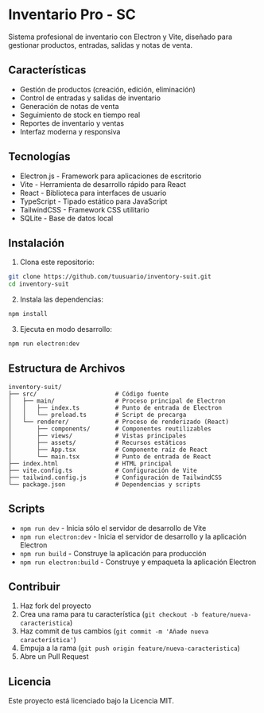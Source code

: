 # Inventario Pro - SC

Sistema profesional de inventario con Electron y Vite, diseñado para gestionar productos, entradas, salidas y notas de venta.

## Características

- Gestión de productos (creación, edición, eliminación)
- Control de entradas y salidas de inventario
- Generación de notas de venta
- Seguimiento de stock en tiempo real
- Reportes de inventario y ventas
- Interfaz moderna y responsiva

## Tecnologías

- Electron.js - Framework para aplicaciones de escritorio
- Vite - Herramienta de desarrollo rápido para React
- React - Biblioteca para interfaces de usuario
- TypeScript - Tipado estático para JavaScript
- TailwindCSS - Framework CSS utilitario
- SQLite - Base de datos local

## Instalación

1. Clona este repositorio:
```bash
git clone https://github.com/tuusuario/inventory-suit.git
cd inventory-suit
```

2. Instala las dependencias:
```bash
npm install
```

3. Ejecuta en modo desarrollo:
```bash
npm run electron:dev
```

## Estructura de Archivos

```
inventory-suit/
├── src/                      # Código fuente
│   ├── main/                 # Proceso principal de Electron
│   │   ├── index.ts          # Punto de entrada de Electron
│   │   └── preload.ts        # Script de precarga
│   └── renderer/             # Proceso de renderizado (React)
│       ├── components/       # Componentes reutilizables
│       ├── views/            # Vistas principales
│       ├── assets/           # Recursos estáticos
│       ├── App.tsx           # Componente raíz de React
│       └── main.tsx          # Punto de entrada de React
├── index.html                # HTML principal
├── vite.config.ts            # Configuración de Vite
├── tailwind.config.js        # Configuración de TailwindCSS
└── package.json              # Dependencias y scripts
```

## Scripts

- `npm run dev` - Inicia sólo el servidor de desarrollo de Vite
- `npm run electron:dev` - Inicia el servidor de desarrollo y la aplicación Electron
- `npm run build` - Construye la aplicación para producción
- `npm run electron:build` - Construye y empaqueta la aplicación Electron

## Contribuir

1. Haz fork del proyecto
2. Crea una rama para tu característica (`git checkout -b feature/nueva-caracteristica`)
3. Haz commit de tus cambios (`git commit -m 'Añade nueva característica'`)
4. Empuja a la rama (`git push origin feature/nueva-caracteristica`)
5. Abre un Pull Request

## Licencia

Este proyecto está licenciado bajo la Licencia MIT. 